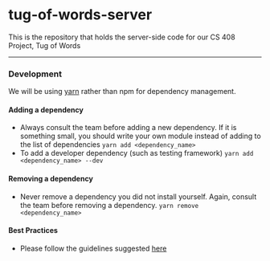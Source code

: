 # tug-of-words-server
This is the repository that holds the server-side code for our CS 408 Project, Tug of Words
* * *

### Development
We will be using [yarn](https://yarnpkg.com/en/) rather than npm for dependency management.
#### Adding a dependency
- Always consult the team before adding a new dependency. If it is something small, you should write your own module instead of adding to the list of dependencies
`yarn add <dependency_name>`
- To add a developer dependency (such as testing framework)
`yarn add <dependency_name> --dev`
#### Removing a dependency
- Never remove a dependency you did not install yourself. Again, consult the team before removing a dependency.
`yarn remove <dependency_name>`
#### Best Practices
- Please follow the guidelines suggested [here](https://github.com/wearehive/project-guidelines)
